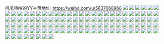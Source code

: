 叽叽喳喳的YY主页地址: https://weibo.com/u/5637068968 
![](https://wx4.sinaimg.cn/mw2000/0069uz9ely1h931t6u7yzj32c03401kz.jpg) 
![](https://wx4.sinaimg.cn/mw2000/0069uz9ely1h931t95zdij32c0340kjm.jpg) 
![](https://wx4.sinaimg.cn/mw2000/0069uz9ely1h931t3co6ij32c02zm7wk.jpg) 
![](https://wx4.sinaimg.cn/mw2000/0069uz9ely1h931sypm92j32c0340u0z.jpg) 
![](https://wx4.sinaimg.cn/mw2000/0069uz9ely1h931tcrwwbj32c0340b2c.jpg) 
![](https://wx4.sinaimg.cn/mw2000/0069uz9ely1h931ti6ovaj32c0340qv6.jpg) 
![](https://wx4.sinaimg.cn/mw2000/0069uz9ely1h8kpv3uxv5j30wi1psn30.jpg) 
![](https://wx4.sinaimg.cn/mw2000/0069uz9ely1h8kpvgfxnzj30wi1p0grr.jpg) 
![](https://wx4.sinaimg.cn/mw2000/0069uz9ely1h8irzb4opvj31hc0u0dzn.jpg) 
![](https://wx4.sinaimg.cn/mw2000/0069uz9ely1h8irzar74bj30u01hc4bk.jpg) 
![](https://wx4.sinaimg.cn/mw2000/0069uz9ely1h8irzbdo89j30qr1bldlm.jpg) 
![](https://wx4.sinaimg.cn/mw2000/0069uz9ely1h8irzugbdyj30u01sx460.jpg) 
![](https://wx4.sinaimg.cn/mw2000/0069uz9ely1h8is3caddgj31400u0k3a.jpg) 
![](https://wx4.sinaimg.cn/mw2000/0069uz9ely1h8cqqocrbqj32c0340qv6.jpg) 
![](https://wx4.sinaimg.cn/mw2000/0069uz9ely1h89cnw9ibqj30n3151tc4.jpg) 
![](https://wx4.sinaimg.cn/mw2000/0069uz9ely1h89cnw0faej30u01hcwn1.jpg) 
![](https://wx4.sinaimg.cn/mw2000/0069uz9ely1h80wnrohfuj30u01hcajo.jpg) 
![](https://wx4.sinaimg.cn/mw2000/0069uz9ely1h80wnsvblrj32c0340x6p.jpg) 
![](https://wx4.sinaimg.cn/mw2000/0069uz9ely1h5euiosblbj30u01sxapi.jpg) 
![](https://wx4.sinaimg.cn/mw2000/0069uz9ely1h2aj01h8oij30ox195tor.jpg) 
![](https://wx4.sinaimg.cn/mw2000/0069uz9ely1h2aj003b4gj31o0280e81.jpg) 
![](https://wx4.sinaimg.cn/mw2000/0069uz9ely1h2aj00wrinj31ll1o91kx.jpg) 
![](https://wx4.sinaimg.cn/mw2000/0069uz9ely1h1xcvh7732j31400u0qbd.jpg) 
![](https://wx4.sinaimg.cn/mw2000/0069uz9ely1gzx2zmk3yyj30rm155qab.jpg) 
![](https://wx4.sinaimg.cn/mw2000/0069uz9ely1gzx2zm4869j31682lcnbl.jpg) 
![](https://wx4.sinaimg.cn/mw2000/0069uz9ely1gzx300ohorj31o02807wi.jpg) 
![](https://wx4.sinaimg.cn/mw2000/0069uz9ely1gzx2zq4f4vj32852yve83.jpg) 
![](https://wx4.sinaimg.cn/mw2000/0069uz9ely1gzx2zyvlr2j33k02o0npg.jpg) 
![](https://wx4.sinaimg.cn/mw2000/0069uz9ely1gzx2zo5aohj32c03401ky.jpg) 
![](https://wx4.sinaimg.cn/mw2000/0069uz9ely1gzx2ztzsm5j32c0340u0x.jpg) 
![](https://wx4.sinaimg.cn/mw2000/0069uz9ely1gzx2zseiuij32c0340kjm.jpg) 
![](https://wx4.sinaimg.cn/mw2000/0069uz9ely1gzx2zwzg5oj32c0340kjo.jpg) 
![](https://wx4.sinaimg.cn/mw2000/0069uz9ely1gzq73pwq12j30ua140tfa.jpg) 
![](https://wx4.sinaimg.cn/mw2000/0069uz9egy1gzgpgtpdlhj30qo141dic.jpg) 
![](https://wx4.sinaimg.cn/mw2000/0069uz9egy1gzgpe7dtz7j30qo09igmb.jpg) 
![](https://wx4.sinaimg.cn/mw2000/0069uz9egy1gzgpfe296rj30u0140tfv.jpg) 
![](https://wx4.sinaimg.cn/mw2000/0069uz9egy1gyd8i1wdwij32o03k0npe.jpg) 
![](https://wx4.sinaimg.cn/mw2000/0069uz9egy1gyd8i40egrj335s2dcu0x.jpg) 
![](https://wx4.sinaimg.cn/mw2000/0069uz9ely1gyc9qo8ssrj33k02o0x6q.jpg) 
![](https://wx4.sinaimg.cn/mw2000/0069uz9ely1gyc9qqy17vj33k02o0b2c.jpg) 
![](https://wx4.sinaimg.cn/mw2000/0069uz9ely1gyc9qpikp6j33k02o0b2b.jpg) 
![](https://wx4.sinaimg.cn/mw2000/0069uz9ely1gyb7twpldwj32c02c07wj.jpg) 
![](https://wx4.sinaimg.cn/mw2000/0069uz9ely1gyb7trvl0bj32c02c01ky.jpg) 
![](https://wx4.sinaimg.cn/mw2000/0069uz9ely1gy6757140uj32o03k01kz.jpg) 
![](https://wx4.sinaimg.cn/mw2000/0069uz9ely1gy6755xxf4j32o03k0hdu.jpg) 
![](https://wx4.sinaimg.cn/mw2000/0069uz9ely1gxy42xeja1j33k02o0e83.jpg) 
![](https://wx4.sinaimg.cn/mw2000/0069uz9ely1gxy3xajo43j31hc1z4x3f.jpg) 
![](https://wx4.sinaimg.cn/mw2000/0069uz9ely1gxy3tltsemj30zj1be42k.jpg) 
![](https://wx4.sinaimg.cn/mw2000/0069uz9ely1gxy3wu7x6rj30r60lvtay.jpg) 
![](https://wx4.sinaimg.cn/mw2000/0069uz9ely1gxy3tlmo36j31be0zj49q.jpg) 
![](https://wx4.sinaimg.cn/mw2000/0069uz9ely1gxy3r7m0y1j30r61cjte6.jpg) 
![](https://wx4.sinaimg.cn/mw2000/0069uz9ely1gxxjvmzammj31hc1z4h5z.jpg) 
![](https://wx4.sinaimg.cn/mw2000/0069uz9ely1gxseypvlfpj34802tckjo.jpg) 
![](https://wx4.sinaimg.cn/mw2000/0069uz9ely1gxseys84rmj32tc480npg.jpg) 
![](https://wx4.sinaimg.cn/mw2000/0069uz9ely1gxseyzshfmj32tc480e84.jpg) 
![](https://wx4.sinaimg.cn/mw2000/0069uz9ely1gxsez1uqi6j34802tc7wj.jpg) 
![](https://wx4.sinaimg.cn/mw2000/0069uz9ely1gxsezodatsj32tc480e84.jpg) 
![](https://wx4.sinaimg.cn/mw2000/0069uz9ely1gxsez43udvj34802tcb2b.jpg) 
![](https://wx4.sinaimg.cn/mw2000/0069uz9ely1gxsez6cqqcj32tc480b2d.jpg) 
![](https://wx4.sinaimg.cn/mw2000/0069uz9ely1gxsez8dd8lj32tc480b2d.jpg) 
![](https://wx4.sinaimg.cn/mw2000/0069uz9ely1gxseza6tkfj34802tcnph.jpg) 
![](https://wx4.sinaimg.cn/mw2000/0069uz9ely1gxsezc0g90j32tc480hdw.jpg) 
![](https://wx4.sinaimg.cn/mw2000/0069uz9ely1gxsezec83vj32tc4804qt.jpg) 
![](https://wx4.sinaimg.cn/mw2000/0069uz9ely1gxsezg4a9vj32tc4801l1.jpg) 
![](https://wx4.sinaimg.cn/mw2000/0069uz9ely1gxo28y00zxj30r61han27.jpg) 
![](https://wx4.sinaimg.cn/mw2000/0069uz9ely1gxlumplsq8j318g1n979o.jpg) 
![](https://wx4.sinaimg.cn/mw2000/0069uz9ely1gxh89bxawyj33k02o0qv6.jpg) 
![](https://wx4.sinaimg.cn/mw2000/0069uz9ely1gxh8a5vm9bj33k02o0qv6.jpg) 
![](https://wx4.sinaimg.cn/mw2000/0069uz9ely1gxh8a74bt4j33k02o0u0y.jpg) 
![](https://wx4.sinaimg.cn/mw2000/0069uz9ely1gxh8a7vmcrj33k02o0kjl.jpg) 
![](https://wx4.sinaimg.cn/mw2000/0069uz9ely1gxh8a8v697j33k02o0x6p.jpg) 
![](https://wx4.sinaimg.cn/mw2000/0069uz9ely1gxh8a9niw3j33k02o07wh.jpg) 
![](https://wx4.sinaimg.cn/mw2000/0069uz9ely1gx9xlfwhccj32io1w0qv5.jpg) 
![](https://wx4.sinaimg.cn/mw2000/0069uz9ely1gx9xlg787zj30zj1beac7.jpg) 
![](https://wx4.sinaimg.cn/mw2000/0069uz9ely1gx9xlgq044j31z41hcx4x.jpg) 
![](https://wx4.sinaimg.cn/mw2000/0069uz9ely1gwpeda635vj33k02o0e83.jpg) 
![](https://wx4.sinaimg.cn/mw2000/0069uz9ely1gwpee5xizoj31hc0o0n9x.jpg) 
![](https://wx4.sinaimg.cn/mw2000/0069uz9ely1gwpedqcxj3j33k02o0u0z.jpg) 
![](https://wx4.sinaimg.cn/mw2000/0069uz9ely1gwpee790n4j30q60j6ju0.jpg) 
![](https://wx4.sinaimg.cn/mw2000/0069uz9ely1gvr0ti0j4lj60px1ix44w02.jpg) 
![](https://wx4.sinaimg.cn/mw2000/0069uz9ely1gviq0g7p3uj60u0140znz02.jpg) 
![](https://wx4.sinaimg.cn/mw2000/0069uz9ely1gviq0efpz0j61400u045402.jpg) 
![](https://wx4.sinaimg.cn/mw2000/0069uz9ely1gviq0cxzegj61400u016z02.jpg) 
![](https://wx4.sinaimg.cn/mw2000/0069uz9ely1gviq0bhqznj60u01400xo02.jpg) 
![](https://wx4.sinaimg.cn/mw2000/0069uz9ely1gviq0ax2oqj60u00u0wlz02.jpg) 
![](https://wx4.sinaimg.cn/mw2000/0069uz9ely1gviq0c0e9nj30u0140jvn.jpg) 
![](https://wx4.sinaimg.cn/mw2000/0069uz9ely1gviq0dsc20j61400u00z702.jpg) 
![](https://wx4.sinaimg.cn/mw2000/0069uz9ely1gviq0ffgozj60u0140h0802.jpg) 
![](https://wx4.sinaimg.cn/mw2000/0069uz9ely1gviq0h628pj61400u0wow02.jpg) 
![](https://wx4.sinaimg.cn/mw2000/0069uz9egy1gu2mgblhhxj30u0140wkf.jpg) 
![](https://wx4.sinaimg.cn/mw2000/0069uz9egy1gu13bmpk6bj30u0140td2.jpg) 
![](https://wx4.sinaimg.cn/mw2000/0069uz9egy1gsxpj0n74oj30u01han2k.jpg) 
![](https://wx4.sinaimg.cn/mw2000/0069uz9egy1gsxpj2zhkwj31ha0u0q5e.jpg) 
![](https://wx4.sinaimg.cn/mw2000/0069uz9egy1gsxpj1osd1j31ha0u0gqd.jpg) 
![](https://wx4.sinaimg.cn/mw2000/0069uz9egy1gsxpj5i63rj30u01hatf0.jpg) 
![](https://wx4.sinaimg.cn/mw2000/0069uz9egy1gsxpj6w6hjj31ha0u044a.jpg) 
![](https://wx4.sinaimg.cn/mw2000/0069uz9egy1gsxpj46qsvj30u01hajys.jpg) 
![](https://wx4.sinaimg.cn/mw2000/0069uz9egy1gsxpj8c3hlj31ha0u0age.jpg) 
![](https://wx4.sinaimg.cn/mw2000/0069uz9egy1gsxpja3ielj31ha0u041j.jpg) 
![](https://wx4.sinaimg.cn/mw2000/0069uz9egy1gsxplxt9fyj31ha0u0te0.jpg) 
![](https://wx4.sinaimg.cn/mw2000/0069uz9ely1grr9mzps7ej30u014077o.jpg) 
![](https://wx4.sinaimg.cn/mw2000/0069uz9ely1grr9n0c0igj30u0140af9.jpg) 
![](https://wx4.sinaimg.cn/mw2000/0069uz9ely1gqacxx92hcj32uy2o0x6s.jpg) 
![](https://wx4.sinaimg.cn/mw2000/0069uz9ely1gqacy0li5wj33s03s04qr.jpg) 
![](https://wx4.sinaimg.cn/mw2000/0069uz9ely1gqacy1i2igj311m1el4h7.jpg) 
![](https://wx4.sinaimg.cn/mw2000/0069uz9ely1gpzvni7wqrj31o01o04qp.jpg) 
![](https://wx4.sinaimg.cn/mw2000/0069uz9ely1gpzvncityyj31o01o07wh.jpg) 
![](https://wx4.sinaimg.cn/mw2000/0069uz9ely1gpzvn6okcjj31o01o07wh.jpg) 
![](https://wx4.sinaimg.cn/mw2000/0069uz9ely1gpzvn7xg73j31o01o04qp.jpg) 
![](https://wx4.sinaimg.cn/mw2000/0069uz9ely1gpzvnb03dnj31o01o07wh.jpg) 
![](https://wx4.sinaimg.cn/mw2000/0069uz9ely1gpzvne050pj31o01o04qp.jpg) 
![](https://wx4.sinaimg.cn/mw2000/0069uz9ely1gpzvnfd3suj31o01o04qp.jpg) 
![](https://wx4.sinaimg.cn/mw2000/0069uz9ely1gpzvn9gzvqj31o01o04qp.jpg) 
![](https://wx4.sinaimg.cn/mw2000/0069uz9ely1gpzvngrtapj31o01o04qp.jpg) 
